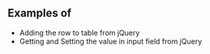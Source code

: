 ## Examples of
- Adding the row to table from jQuery
- Getting and Setting the value in input field from jQuery